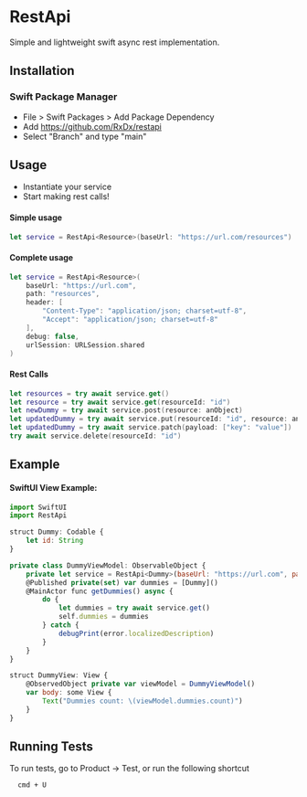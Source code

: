 # RestApi

Simple and lightweight swift async rest implementation.

## Installation

### Swift Package Manager

- File > Swift Packages > Add Package Dependency
- Add https://github.com/RxDx/restapi
- Select "Branch" and type "main"

## Usage

- Instantiate your service
- Start making rest calls!

#### Simple usage

```swift
let service = RestApi<Resource>(baseUrl: "https://url.com/resources")

```

#### Complete usage

```swift
let service = RestApi<Resource>(
    baseUrl: "https://url.com",
    path: "resources",
    header: [
        "Content-Type": "application/json; charset=utf-8",
        "Accept": "application/json; charset=utf-8"
    ],
    debug: false,
    urlSession: URLSession.shared
)
```

#### Rest Calls

```swift
let resources = try await service.get()
let resource = try await service.get(resourceId: "id")
let newDummy = try await service.post(resource: anObject)
let updatedDummy = try await service.put(resourceId: "id", resource: anObject)
let updatedDummy = try await service.patch(payload: ["key": "value"])
try await service.delete(resourceId: "id")
```

## Example

#### SwiftUI View Example:

```javascript
import SwiftUI
import RestApi

struct Dummy: Codable {
    let id: String
}

private class DummyViewModel: ObservableObject {
    private let service = RestApi<Dummy>(baseUrl: "https://url.com", path: "dummies")
    @Published private(set) var dummies = [Dummy]()
    @MainActor func getDummies() async {
        do {
            let dummies = try await service.get()
            self.dummies = dummies
        } catch {
            debugPrint(error.localizedDescription)
        }
    }
}

struct DummyView: View {
    @ObservedObject private var viewModel = DummyViewModel()
    var body: some View {
        Text("Dummies count: \(viewModel.dummies.count)")
    }
}
```

## Running Tests

To run tests, go to Product -> Test, or run the following shortcut
```
  cmd + U
```
